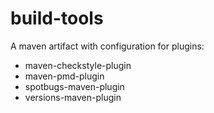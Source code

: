 # build-tools

A maven artifact with configuration for plugins:

- maven-checkstyle-plugin
- maven-pmd-plugin
- spotbugs-maven-plugin
- versions-maven-plugin
